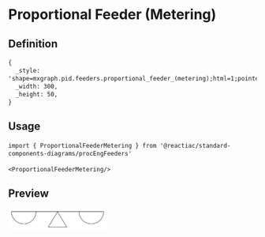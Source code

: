 # Proportional Feeder (Metering)

## Definition

```
{
  _style: 'shape=mxgraph.pid.feeders.proportional_feeder_(metering);html=1;pointerEvents=1;align=center;verticalLabelPosition=bottom;verticalAlign=top;dashed=0;',
  _width: 300,
  _height: 50,
}
```

## Usage

```
import { ProportionalFeederMetering } from '@reactiac/standard-components-diagrams/procEngFeeders'

<ProportionalFeederMetering/>
```

## Preview

<img src="./proportional-feeder-metering.png" width="200"/>

